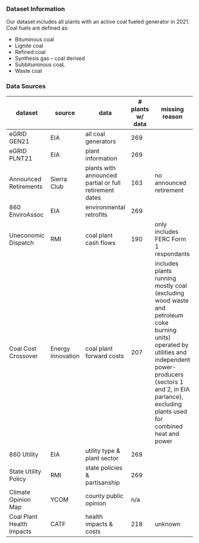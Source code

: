 ### **Dataset Information**
Our dataset includes all plants with an active coal fueled generator in 2021. Coal fuels are defined as:
  - Bituminous coal
  - Lignite coal
  - Refined coal
  - Synthesis gas – coal derived
  - Subbituminous coaL
  - Waste coal
### **Data Sources**
|dataset               |source      |data                   |# plants w/ data  |missing reason         |% coal capacity           |
 |----------------------|------------|-----------------------|------------------|-----------------------|--------------------------|
 |eGRID GEN21           |EIA         |all coal generators    |269               |                       |                          |
 |eGRID PLNT21          |EIA         |plant information      |269               |                       |                          |
 |Announced Retirements |Sierra Club |plants with announced partial or full retirement dates  |163    |no announced retirement|40.60%   |
 |860 EnviroAssoc       |EIA         |environmental retrofits|269               |                       |                          |
 |Uneconomic Dispatch   |RMI         |coal plant cash flows  |190               |only includes FERC Form 1 respondants    |89.73%  |
 |Coal Cost Crossover   |Energy Innovation|coal plant forward costs|207         |includes plants running mostly coal (excluding wood waste and petroleum coke burning units) operated by utilities and independent power-producers (sectors 1 and 2, in EIA parlance), excluding plants used for combined heat and power |95.86%|
 |860 Utility           |EIA         |utility type & plant sector|269               |                       |                          |
 |State Utility Policy  |RMI         |state policies & partisanship|269             |                       |                          |
 |Climate Opinion Map   |YCOM        |county public opinion  |n/a               |                       |                          |
 |Coal Plant Health Impacts    |CATF     |health impacts & costs |218               |unknown                 |97.16%                          |
